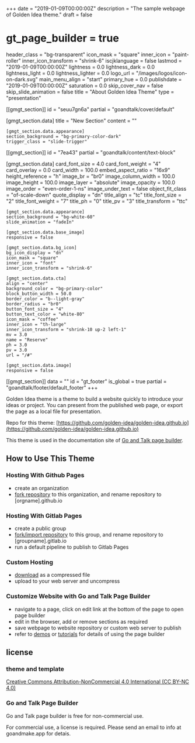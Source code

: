 +++
date = "2019-01-09T00:00:00Z"
description = "The sample webpage of Golden Idea theme."
draft = false
# gt_page_builder = true
header_class = "bg-transparent"
icon_mask = "square"
inner_icon = "paint-roller"
inner_icon_transform = "shrink-6"
iscjklanguage = false
lastmod = "2019-01-09T00:00:00Z"
lightness = 0.0
lightness_dark = 0.0
lightness_light = 0.0
lightness_lighter = 0.0
logo_url = "/images/logos/icon-on-dark.svg"
main_menu_align = "start"
primary_hue = 0.0
publishdate = "2019-01-09T00:00:00Z"
saturation = 0.0
skip_cover_nav = false
skip_slide_animation = false
title = "About Golden Idea Theme"
type = "presentation"

[[gmgt_section]]
id = "seuu7gn6a"
partial = "goandtalk/cover/default"

  [gmgt_section.data]
  title = "New Section"
  content = ""

    [gmgt_section.data.appearance]
    section_background = "bg-primary-color-dark"
    trigger_class = "slide-trigger"

[[gmgt_section]]
id = "7ea43"
partial = "goandtalk/content/text-block"

  [gmgt_section.data]
  card_font_size = 4.0
  card_font_weight = "4"
  card_overlay = 0.0
  card_width = 100.0
  embed_aspect_ratio = "16x9"
  height_reference = "h"
  image_br = "br0"
  image_column_width = 100.0
  image_height = 100.0
  image_layer = "absolute"
  image_opacity = 100.0
  image_order = "even-order-1-ns"
  image_under_text = false
  object_fit_class = "of-scale-down"
  quote_display = "dn"
  title_align = "tc"
  title_font_size = "2"
  title_font_weight = "7"
  title_ph = "0"
  title_pv = "3"
  title_transform = "ttc"

    [gmgt_section.data.appearance]
    section_background = "bg-white-60"
    slide_animation = "fadeIn"

    [gmgt_section.data.base_image]
    responsive = false

    [gmgt_section.data.bg_icon]
    bg_icon_display = "dn"
    icon_mask = "square"
    inner_icon = "font"
    inner_icon_transform = "shrink-6"

    [gmgt_section.data.cta]
    align = "center"
    background_color = "bg-primary-color"
    block_button_width = 50.0
    border_color = "b--light-gray"
    border_radius = "br0"
    button_font_size = "4"
    button_text_color = "white-80"
    icon_mask = "coffee"
    inner_icon = "th-large"
    inner_icon_transform = "shrink-10 up-2 left-1"
    mv = 3.0
    name = "Reserve"
    ph = 3.0
    pv = 3.0
    url = "/#"

    [gmgt_section.data.image]
    responsive = false

[[gmgt_section]]
data = ""
id = "gt_footer"
is_global = true
partial = "goandtalk/footer/default_footer"
+++

Golden Idea theme is a theme to build a website quickly to introduce your ideas or project. You can present from the published web page, or export the page as a local file for presentation.

Repo for this theme: [https://github.com/golden-idea/golden-idea.github.io](https://github.com/golden-idea/golden-idea.github.io)

This theme is used in the documentation site of [Go and Talk page builder](https://builder.goandmake.app).

## How to Use This Theme

### Hosting With Github Pages

* create an organization
* [fork repository](https://github.com/golden-idea/golden-idea.github.io) to this organization, and rename repository to [orgname].github.io

### Hosting With Gitlab Pages

* create a public group
* [fork/import repository](https://github.com/golden-idea/golden-idea.github.io) to this group, and rename repository to [groupname].gitlab.io
* run a default pipeline to publish to Gitlab Pages

### Custom Hosting

* [download](https://github.com/golden-idea/golden-idea.github.io/archive/master.zip) as a compressed file
* upload to your web server and uncompress

### Customize Website with Go and Talk Page Builder

* navigate to a page, click on edit link at the bottom of the page to open page builder
* edit in the browser, add or remove sections as required
* save webpage to website repository or custom web server to publish
* refer to [demos](https://builder.goandmake.app/demo/) or [tutorials](https://builder.goandmake.app/tutorial/) for details of using the page builder


## license

### theme and template

[Creative Commons Attribution-NonCommercial 4.0 International (CC BY-NC 4.0) ](https://creativecommons.org/licenses/by-nc/4.0/)

### Go and Talk Page Builder

Go and Talk page builder is free for non-commercial use.

For commercial use, a license is required. Please send an email to info at goandmake.app for detais.
